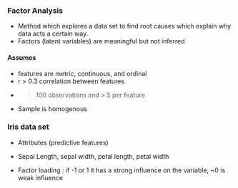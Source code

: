 ### Factor Analysis
- Method which explores a data set to find root causes which explain why data acts a certain way. 
- Factors (latent variables) are meaningful but not inferred

#### Assumes
- features are metric, continuous, and ordinal
- r > 0.3 correlation between features
- > 100 observations and > 5 per feature
- Sample is homogenous

### Iris data set
- Attributes (predictive features)
- Sepal Length, sepal width, petal length, petal width

- Factor loading : if -1 or 1 it has a strong influence on the variable, ~0 is weak influence
